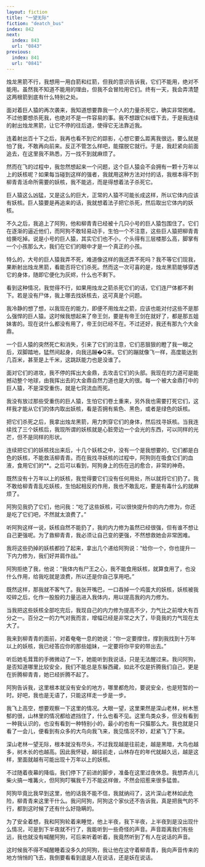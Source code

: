 ```yaml
---
layout: fiction
title: "一望无际"
fiction: "deatch_bus"
index: 842
next:
  index: 843
  url: "0843"
previous:
  index: 841
  url: "0841"
---
```

烛龙黑箭不行，我想用一用白箭和红箭，但我的意识告诉我，它们不能用，绝对不能用。虽然我不知道不能用的理由，但我不会冒险用它们。终有一天，我会弄清楚这两根箭到底有什么特别之处。

面对着巨人猿的再次袭来，我知道想要靠我一个人的力量杀死它，确实非常困难。不过他要想杀死我，也绝对不是一件容易的事。我不想跟它纠缠下去，于是我连续的射出烛龙黑箭，让它不停的往后退，使得它无法靠近我。

连着射出百十下之后，我再也看不到它的踪影，心想它要么距离我很远，要么就是怕了我，不敢再向前来。反正不管怎么样吧，能摆脱它就行。于是，我赶紧向前面追去，在这里我不熟悉，万一找不到就麻烦了。

然而在飞的过程中，我忽然想起来一个问题，这个巨人猿会不会拥有一颗十万年以上的妖核呢？如果每当碰到这样的强者，我就用这种方法对付的话，我根本得不到柳青青活命所需要的妖核，我不能逃，而是得想着法子杀死它。

巨人猿这么凶猛，又是这么的巨大，正常的人猿不可能长成这样，所以它体内应该有妖核。巨人猿要是再追来的话，我就想着法子把它杀死，然后取出它体内的妖核。

不久之后，我追上了阿狗，他和柳青青已经被十几只小号的巨人猿包围住了。它们在逐渐的逼近他们，而阿狗不敢轻易动手，生怕一个不注意，这些巨人猿把柳青青给撕吃掉。说是小号的巨人猿，其实它们也不小，个头得有三层楼那么高，脚掌有一个小孩那么大，我们在它们的眼中才是一个真正的小孩。

特么的，大号的巨人猿我弄不死，难道像这样的我还弄不死吗？我不等它们现我，果断射出烛龙黑箭，看能否将它们杀死。然而这一次可喜的是，烛龙黑箭能够穿透它的身体，随即它便化为灰烬，什么也不剩下。

看到这种情况，我觉得不行，如果用烛龙之箭杀死它们的话，它们连尸体都不剩下。若是没有尸体，我上哪去找妖核去，这可真是个问题。

我冷静的想了想，以我现在的能力，即便不用烛龙之箭，应该也能对付这些不是那么强悍的巨人猿。这时候我想起来了帝王剑，要是有帝王剑在就好了，都是那五姐妹害的。现在说什么都没有用了，帝王剑已经不在。不过还好，我还有那九个大金鼎。

一个巨人猿的突然死亡和消失，引来了它们的注意，它们恶狠狠的瞪了我一眼之后，双脚踏地，猛然间起身，向我迅蹦�Q来。它们的蹦就像飞一样，高度能达到几百米，甚至是上千米，这跳跃能力也是没谁了。

面对它们的进攻，我不停的挥出大金鼎，去攻击它们的头部。我现在的力道可是能撼动整个地球，由我挥出去的大金鼎自然力道也是大的很。每一个被大金鼎打中的巨人猿，不是深受重伤，就是七窍流血而死。

我没有放过那些受重伤的巨人猿，生怕它们卷土重来，另外我也需要打死它们，这样我才能从它们的体内取出妖核，看是否拥有紫色、黑色，或者是绿色的妖核。

把它们杀死之后，我拿出烛龙黑箭，用力刺穿它们的身体，然后找寻妖核。当我连续找了三个妖核后，我现所谓的妖核就是心脏旁边一个会光的东西，可以同样的光芒，但不是同样的形状。

连续把它们的妖核找出来后，十几个妖核之中，没有一个是我想要的，它们都是白色的妖核，不能救活柳青青。而在我找寻妖核的过程中，阿狗则在吸食它们的血液，食用它们的**。之后可以看到，阿狗身上的伤在迅的愈合，非常的神奇。

既然没有十万年以上的妖核，我觉得要它们没有任何用处，所以就将它们扔了。我不敢给柳青青乱吃妖核，生怕起相反的作用，我也不敢乱吃，要是有毒什么的就麻烦了。

阿狗见我扔了它们，他问我：“吃了这些妖核，可以很快提升你的内力修为，你还是吃了它们吧，不然就太浪费了。”

听阿狗这样一说，妖核自然不能扔了，我的内力修为虽然已经很强，但有谁不想让自己更强呢。为了救柳青青，我必须让自己变的更强，不然想救她会非常困难。

我将这些扔掉的妖核都捡了起来，拿出几个递给阿狗说：“给你一个，你也提升一下内力修为，我们好并肩作战。”

阿狗拒绝了我，他说：“我体内有尸王之心，我不能食用妖核，就算食用了，也没什么作用，给我吃就是浪费，所以还是你自己享用吧。”

既然这样，那我就不客气了。我张开嘴巴，一口吞掉一个鸡蛋大的妖核，妖核被我咬碎之后，化作一股股的力量迅进入我体内，用以提高我的内力修为。

当我把这些妖核全部吃完后，我现自己的内力修为提高不少，力气比之前增大有百分之一。百分之一的力气对我而言，增幅已经是非常之大了，毕竟我的力气现在太大了。

我来到柳青青的面前，对着奄奄一息的她说：“你一定要撑住，撑到我找到十万年以上的妖核，我已经答应你的那些姐妹，一定要将你平安的带出去。”

听后她毛茸茸的手微微动了一下，她能听到我说话，只是无法醒过来。我问阿狗，是否知道哪里比较安全，我们不能总是东躲西藏，如此不仅是折腾我们自己，更是在折腾柳青青，她已经折腾不起了。

阿狗告诉我，这里根本就没有安全的地方，哪里都危险，要说安全，也是短暂的一时。好吧，我也是无语了，只能这样走一步是一步。

我飞上高空，想要观察一下这里的情况。大眼一望，这里果然是深山老林，树木葱郁的很，山林里的情况都给遮挡住了，什么也看不见。这里鸟类众多，但没有看到一种我认识的，也没有看到一种特别小的，最小的也有一只猫那么大。我也就是只看了一会儿，便看到有众多的大鸟向我飞来，我见情况不妙，赶紧飞了下来。

深山老林一望无际，根本就没有尽头，不过我现越是往前走，越是黑暗，大鸟也越多，树木长的也越高。因此我怀疑，越往前走，山林存在的年代就越久远，越是这样，里面就越有可能出现十万年以上的妖核。

不过随着夜幕的降临，我们停下了前进的脚步，准备在这里过夜休息。我想弄点儿柴火搞一堆篝火，但阿狗叮嘱我千万不能这样做，不然会招惹来很多猛兽。

阿狗毕竟比我早到这里，他的话我不能不信，我就纳闷了，这片深山老林如此危险，柳青青来这里干什么。我问阿狗，阿狗这个家伙还不告诉我，真是把我气的不行，都到这时候了还有什么好隐瞒的。

为了安全着想，我和阿狗轮着来睡觉，他上半夜，我下半夜，上半夜到是没出现什么情况，可是到下半夜就不行了，我能听到一些奇怪的声音。声音距离我们有些远，我也就没有喊醒阿狗，可后来听着听着，我竟然听到了有人在说话的声音。

这时候我不得不喊醒睡着没多久的阿狗，我让他在这守着柳青青，我向声音传来的地方悄悄的飞去，我倒要看看到底是人在说话，还是妖在说话。
